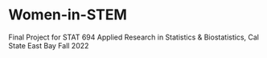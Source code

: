 # Women-in-STEM
Final Project for STAT 694 Applied Research in Statistics &amp; Biostatistics, Cal State East Bay Fall 2022
